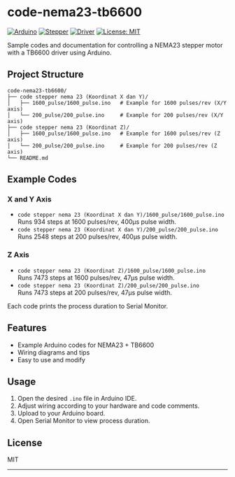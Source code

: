 # code-nema23-tb6600

[![Arduino](https://img.shields.io/badge/platform-Arduino-blue?logo=arduino)](https://www.arduino.cc/)
[![Stepper](https://img.shields.io/badge/device-Stepper%20Motor-orange)](https://en.wikipedia.org/wiki/Stepper_motor)
[![Driver](https://img.shields.io/badge/driver-TB6600-red)](https://www.toshiba.com/tic/datafiles/docs/TB6600HQ.pdf)
[![License: MIT](https://img.shields.io/badge/License-MIT-green.svg)](LICENSE)

Sample codes and documentation for controlling a NEMA23 stepper motor with a TB6600 driver using Arduino.

## Project Structure

```
code-nema23-tb6600/
├── code stepper nema 23 (Koordinat X dan Y)/
│   ├── 1600_pulse/1600_pulse.ino   # Example for 1600 pulses/rev (X/Y axis)
│   └── 200_pulse/200_pulse.ino     # Example for 200 pulses/rev (X/Y axis)
├── code stepper nema 23 (Koordinat Z)/
│   ├── 1600_pulse/1600_pulse.ino   # Example for 1600 pulses/rev (Z axis)
│   └── 200_pulse/200_pulse.ino     # Example for 200 pulses/rev (Z axis)
└── README.md
```

## Example Codes

### X and Y Axis
- `code stepper nema 23 (Koordinat X dan Y)/1600_pulse/1600_pulse.ino`  
	Runs 934 steps at 1600 pulses/rev, 400μs pulse width.
- `code stepper nema 23 (Koordinat X dan Y)/200_pulse/200_pulse.ino`  
	Runs 2548 steps at 200 pulses/rev, 400μs pulse width.

### Z Axis
- `code stepper nema 23 (Koordinat Z)/1600_pulse/1600_pulse.ino`  
	Runs 7473 steps at 1600 pulses/rev, 47μs pulse width.
- `code stepper nema 23 (Koordinat Z)/200_pulse/200_pulse.ino`  
	Runs 7473 steps at 200 pulses/rev, 47μs pulse width.

Each code prints the process duration to Serial Monitor.

## Features
- Example Arduino codes for NEMA23 + TB6600
- Wiring diagrams and tips
- Easy to use and modify

## Usage
1. Open the desired `.ino` file in Arduino IDE.
2. Adjust wiring according to your hardware and code comments.
3. Upload to your Arduino board.
4. Open Serial Monitor to view process duration.

## License
MIT

---
